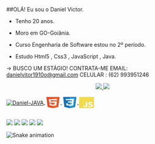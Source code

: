 ##OLÁ! Eu sou o Daniel Victor.

- Tenho 20 anos.

- Moro em GO-Goiânia.

- Curso Engenharia de Software estou no 2º período.

- Estudo Html5 , Css3 , JavaScript , Java.

 -> BUSCO UM ESTÁGIO! CONTRATA-ME EMAIL: danielvitor1910o@gmail.com CELULAR : (62) 993951246
<div align="center">
  <a href="https://daniel-victtor">
  <img height="180em" src="https://github-readme-stats.vercel.app/api?username=daniel-victorr&show_icons=true&theme=dark&include_all_commits=true&count_private=true"/>
  <img height="170em" src="https://github-readme-stats.vercel.app/api/top-langs/?username=daniel-victorr&layout=compact&langs_count=7&theme=dark"/>
</div>
  
  <div style="display: inline_block"><br>
    <img align="center" alt="Daniel-JAVA" height="55" width="40" src="https://cdn.jsdelivr.net/gh/devicons/devicon/icons/java/java-original-wordmark.svg">
    <img align="center" alt="Daniel-HTML" height="30" width="40" src="https://raw.githubusercontent.com/devicons/devicon/master/icons/html5/html5-original.svg">
    <img align="center" alt="Daniel-CSS" height="30" width="40" src="https://raw.githubusercontent.com/devicons/devicon/master/icons/css3/css3-original.svg">
     <img align="center" alt="Daniel-JS" height="30" width="40" src="https://raw.githubusercontent.com/devicons/devicon/master/icons/javascript/javascript-plain.svg">
    </div>
  
  ##
  
  <div> 
  
  <a href="https://instagram.com/daniel_victtor_" target="_blank"><img src="https://img.shields.io/badge/-Instagram-%23E4405F?style=for-the-badge&logo=instagram&logoColor=white" target="_blank"></a>
 	<a href="https://www.twitch.tv/Danielvicttor5" target="_blank"><img src="https://img.shields.io/badge/Twitch-9146FF?style=for-the-badge&logo=twitch&logoColor=white" target="_blank"></a>
 <a href="https://discord.gg/Daniel Victtor#7126" target="_blank"><img src="https://img.shields.io/badge/Discord-7289DA?style=for-the-badge&logo=discord&logoColor=white" target="_blank"></a> 
  <a href = "mailto:danielvitor1910o@gmail.com"><img src="https://img.shields.io/badge/-Gmail-%23333?style=for-the-badge&logo=gmail&logoColor=#ffffff" target="_blank"></a>
  <a href="https://www.linkedin.com/in/daniel-victor-55312a210/overlay/contact-info/#:~:text=linkedin.com/in/daniel%2Dvictor%2D55312a210" target="_blank"><img src="https://img.shields.io/badge/-LinkedIn-%230077B5?style=for-the-badge&logo=linkedin&logoColor=white" target="_blank"></a> 
   
  ![Snake animation](.github/workflows/main.yml)
</div>
